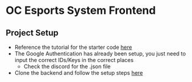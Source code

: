 # OC Esports System Frontend

## Project Setup
- Reference the tutorial for the starter code <a href="https://github.com/OC-ComputerScience/tutorial-frontend-vue3">here</a>
- The Google Authentication has already been setup, you just need to input the correct IDs/Keys in the correct places
   - Check the discord for the .json file
- Clone the backend and follow the setup steps <a href="">here</a>
